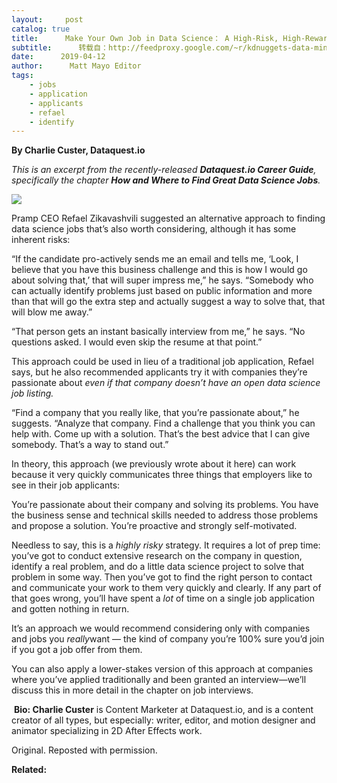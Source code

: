 ```yaml
---
layout:     post
catalog: true
title:      Make Your Own Job in Data Science： A High-Risk, High-Reward Approach
subtitle:      转载自：http://feedproxy.google.com/~r/kdnuggets-data-mining-analytics/~3/5d1fTL7229k/make-your-own-job-high-risk-high-reward-approach.html
date:      2019-04-12
author:      Matt Mayo Editor
tags:
    - jobs
    - application
    - applicants
    - refael
    - identify
---
```


**By Charlie Custer, Dataquest.io**

*This is an excerpt from the recently-released **Dataquest.io Career Guide**, specifically the chapter **How and Where to Find Great Data Science Jobs**.*

![](https://www.dataquest.io/wp-content/uploads/2019/03/2cg-how-find-data-science-jobs.jpg)


Pramp CEO Refael Zikavashvili suggested an alternative approach to finding data science jobs that’s also worth considering, although it has some inherent risks:

“If the candidate pro-actively sends me an email and tells me, ‘Look, I believe that you have this business challenge and this is how I would go about solving that,’ that will super impress me,” he says. “Somebody who can actually identify problems just based on public information and more than that will go the extra step and actually suggest a way to solve that, that will blow me away.”

“That person gets an instant basically interview from me,” he says. “No questions asked. I would even skip the resume at that point.”

This approach could be used in lieu of a traditional job application, Refael says, but he also recommended applicants try it with companies they’re passionate about *even if that company doesn’t have an open data science job listing.*

“Find a company that you really like, that you’re passionate about,” he suggests. “Analyze that company. Find a challenge that you think you can help with. Come up with a solution. That’s the best advice that I can give somebody. That’s a way to stand out.”

In theory, this approach (we previously wrote about it here) can work because it very quickly communicates three things that employers like to see in their job applicants:

You’re passionate about their company and solving its problems.
You have the business sense and technical skills needed to address those problems and propose a solution.
You’re proactive and strongly self-motivated.

Needless to say, this is a *highly risky* strategy. It requires a lot of prep time: you’ve got to conduct extensive research on the company in question, identify a real problem, and do a little data science project to solve that problem in some way. Then you’ve got to find the right person to contact and communicate your work to them very quickly and clearly. If any part of that goes wrong, you’ll have spent a *lot* of time on a single job application and gotten nothing in return.

It’s an approach we would recommend considering only with companies and jobs you *really*want — the kind of company you’re 100% sure you’d join if you got a job offer from them.

You can also apply a lower-stakes version of this approach at companies where you’ve applied traditionally and been granted an interview—we’ll discuss this in more detail in the chapter on job interviews.

 **Bio: Charlie Custer** is Content Marketer at Dataquest.io, and is a content creator of all types, but especially: writer, editor, and motion designer and animator specializing in 2D After Effects work.

Original. Reposted with permission.

**Related:**



 

